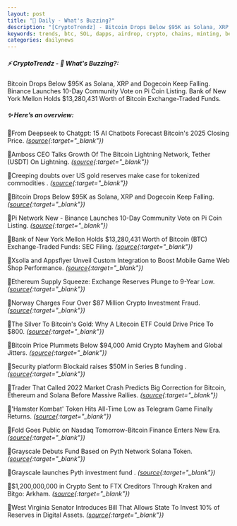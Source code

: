 ```yaml
---
layout: post
title: "🌌 Daily - What's Buzzing?"
description: "[CryptoTrendz] - Bitcoin Drops Below $95K as Solana, XRP and Dogecoin Keep Falling. Binance Launches 10-Day Community Vote on Pi Coin Listing. Bank of New York Mellon Holds $13,280,431 Worth of Bitcoin Exchange-Traded Funds."
keywords: trends, btc, SOL, dapps, airdrop, crypto, chains, minting, berachain, NFT, protocol
categories: dailynews
---
```


##### ⚡ CryptoTrendz - 📌 *What's Buzzing?:*

Bitcoin Drops Below $95K as Solana, XRP and Dogecoin Keep Falling. Binance Launches 10-Day Community Vote on Pi Coin Listing. Bank of New York Mellon Holds $13,280,431 Worth of Bitcoin Exchange-Traded Funds.

##### ✨ *Here’s an overview:*


🔹From Deepseek to Chatgpt: 15 AI Chatbots Forecast Bitcoin's 2025 Closing Price. *([source](https://s.avyag.com/o0ot){:target="_blank"})*

🔹Amboss CEO Talks Growth Of The Bitcoin Lightning Network, Tether (USDT) On Lightning. *([source](https://s.avyag.com/r9zu){:target="_blank"})*

🔹Creeping doubts over US gold reserves make case for tokenized commodities . *([source](https://s.avyag.com/u2ij){:target="_blank"})*

🔹Bitcoin Drops Below $95K as Solana, XRP and Dogecoin Keep Falling. *([source](https://s.avyag.com/oiyb){:target="_blank"})*

🔹Pi Network New - Binance Launches 10-Day Community Vote on Pi Coin Listing. *([source](https://s.avyag.com/yetb){:target="_blank"})*

🔹Bank of New York Mellon Holds $13,280,431 Worth of Bitcoin (BTC) Exchange-Traded Funds: SEC Filing. *([source](https://s.avyag.com/0bow){:target="_blank"})*

🔹Xsolla and Appsflyer Unveil Custom Integration to Boost Mobile Game Web Shop Performance. *([source](https://s.avyag.com/5wlz){:target="_blank"})*

🔹Ethereum Supply Squeeze: Exchange Reserves Plunge to 9-Year Low. *([source](https://s.avyag.com/ro3y){:target="_blank"})*

🔹Norway Charges Four Over $87 Million Crypto Investment Fraud. *([source](https://s.avyag.com/xhbc){:target="_blank"})*

🔹The Silver To Bitcoin's Gold: Why A Litecoin ETF Could Drive Price To $800. *([source](https://s.avyag.com/xy2y){:target="_blank"})*

🔹Bitcoin Price Plummets Below $94,000 Amid Crypto Mayhem and Global Jitters. *([source](https://s.avyag.com/s1aq){:target="_blank"})*

🔹Security platform Blockaid raises $50M in Series B funding . *([source](https://s.avyag.com/jemn){:target="_blank"})*

🔹Trader That Called 2022 Market Crash Predicts Big Correction for Bitcoin, Ethereum and Solana Before Massive Rallies. *([source](https://s.avyag.com/s5er){:target="_blank"})*

🔹'Hamster Kombat' Token Hits All-Time Low as Telegram Game Finally Returns. *([source](https://s.avyag.com/34hh){:target="_blank"})*

🔹Fold Goes Public on Nasdaq Tomorrow-Bitcoin Finance Enters New Era. *([source](https://s.avyag.com/30be){:target="_blank"})*

🔹Grayscale Debuts Fund Based on Pyth Network Solana Token. *([source](https://s.avyag.com/qx3f){:target="_blank"})*

🔹Grayscale launches Pyth investment fund . *([source](https://s.avyag.com/rk9e){:target="_blank"})*

🔹$1,200,000,000 in Crypto Sent to FTX Creditors Through Kraken and Bitgo: Arkham. *([source](https://s.avyag.com/ml3z){:target="_blank"})*

🔹West Virginia Senator Introduces Bill That Allows State To Invest 10% of Reserves in Digital Assets. *([source](https://s.avyag.com/cfgj){:target="_blank"})*
